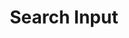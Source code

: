 ---
title: Search Input
category: Application
paid: false
isActive: true
ltr: {"vue":{"vueTail":[{"code":"<template>\n  <form class=\"max-w-md px-4 mx-auto mt-12\">\n    <div class=\"relative\">\n        <svg xmlns=\"http://www.w3.org/2000/svg\" class=\"absolute top-0 bottom-0 w-6 h-6 my-auto text-gray-400 left-3\"\n          fill=\"none\" viewBox=\"0 0 24 24\" stroke=\"currentColor\">\n          <path strokeLinecap=\"round\" strokeLinejoin=\"round\"\n            d=\"M21 21l-6-6m2-5a7 7 0 11-14 0 7 7 0 0114 0z\" />\n        </svg>\n      <input type=\"text\" placeholder=\"Search\"\n        class=\"w-full py-3 pl-12 pr-4 text-gray-500 border rounded-md outline-none bg-gray-50 focus:bg-white focus:border-indigo-600\" />\n    </div>\n  </form>\n</template>","label":"App.vue"}],"vueCss":[{"code":"<template>\n  <form\n    class=\"search-form-primary\">\n    <div class=\"search-form-container\">\n        <svg xmlns=\"http://www.w3.org/2000/svg\" class=\"search-icon\" fill=\"none\" viewBox=\"0 0 24 24\" stroke=\"currentColor\">\n            <path strokeLinecap=\"round\" strokeLinejoin=\"round\" strokeWidth={2} d=\"M21 21l-6-6m2-5a7 7 0 11-14 0 7 7 0 0114 0z\" />\n        </svg>\n        <input\n            type=\"text\"\n            placeholder=\"Search\"\n            class=\"search-input\"\n        />\n    </div>\n  </form>\n</template>","label":"App.vue"},{"code":"  .search-form-primary {\n  max-width: 28rem;\n  padding: 0px 1rem 0px 1rem;\n  margin: 3rem auto 0px auto;\n  }\n  .search-form-primary .search-form-container {\n    position: relative;\n  }\n  .search-form-primary .search-form-container .search-icon {\n    position: absolute;\n    top: 0;\n    bottom: 0;\n    width: 1.5rem;\n    height: 1.5rem;\n    margin-top: auto;\n    margin-bottom: auto;\n    left: 0.75rem;\n    color: #9ca3af;\n  }\n  .search-form-primary .search-form-container .search-input {\n    width: 100%;\n    padding: 0.75rem 1rem 0.75rem 3rem;\n    color: #6b7280;\n    border: solid 1px #e5e7eb;\n    border-radius: 0.375rem;\n    outline: none;\n    background-color: #f9fafb;\n  }\n  .search-form-primary .search-form-container .search-input:focus {\n    background-color: #FFF;\n    border: #4f46e5 1px solid;\n  }","label":"style.css"}]},"react":{"jsxCss":[{"code":"export default () => {\n    return (\n        <form\n            onSubmit={(e) => e.preventDefault()} \n            className=\"search-form-primary\">\n            <div className=\"search-form-container\">\n                <svg xmlns=\"http://www.w3.org/2000/svg\" className=\"search-icon\" fill=\"none\" viewBox=\"0 0 24 24\" stroke=\"currentColor\">\n                    <path strokeLinecap=\"round\" strokeLinejoin=\"round\" strokeWidth={2} d=\"M21 21l-6-6m2-5a7 7 0 11-14 0 7 7 0 0114 0z\" />\n                </svg>\n                <input\n                    type=\"text\"\n                    placeholder=\"Search\"\n                    className=\"search-input\"\n                />\n            </div>\n        </form>\n    )\n}\n","label":"App.jsx"},{"code":".search-form-primary {\n  max-width: 28rem;\n  padding: 0px 1rem 0px 1rem;\n  margin: 3rem auto 0px auto;\n}\n.search-form-primary .search-form-container {\n  position: relative;\n}\n.search-form-primary .search-form-container .search-icon {\n  position: absolute;\n  top: 0;\n  bottom: 0;\n  width: 1.5rem;\n  height: 1.5rem;\n  margin-top: auto;\n  margin-bottom: auto;\n  left: 0.75rem;\n  color: #9ca3af;\n}\n.search-form-primary .search-form-container .search-input {\n  width: 100%;\n  padding: 0.75rem 1rem 0.75rem 3rem;\n  color: #6b7280;\n  border: solid 1px #e5e7eb;\n  border-radius: 0.375rem;\n  outline: none;\n  background-color: #f9fafb;\n}\n.search-form-primary .search-form-container .search-input:focus {\n  background-color: #FFF;\n  border: #4f46e5 1px solid;\n}\n","label":"style.css"}],"jsxTail":[{"code":"export default () => {\n    return (\n        <form\n            onSubmit={(e) => e.preventDefault()} \n            className=\"max-w-md px-4 mx-auto mt-12\">\n            <div className=\"relative\">\n                <svg xmlns=\"http://www.w3.org/2000/svg\" className=\"absolute top-0 bottom-0 w-6 h-6 my-auto text-gray-400 left-3\" fill=\"none\" viewBox=\"0 0 24 24\" stroke=\"currentColor\">\n                    <path strokeLinecap=\"round\" strokeLinejoin=\"round\" strokeWidth={2} d=\"M21 21l-6-6m2-5a7 7 0 11-14 0 7 7 0 0114 0z\" />\n                </svg>\n                <input\n                    type=\"text\"\n                    placeholder=\"Search\"\n                    className=\"w-full py-3 pl-12 pr-4 text-gray-500 border rounded-md outline-none bg-gray-50 focus:bg-white focus:border-indigo-600\"\n                />\n            </div>\n        </form>\n    )\n}","label":"App.jsx"}]},"preview":"function App() {\n  return /*#__PURE__*/React.createElement(\"form\", {\n    onSubmit: e => e.preventDefault(),\n    className: \"max-w-md px-4 mx-auto mt-12\"\n  }, /*#__PURE__*/React.createElement(\"div\", {\n    className: \"relative\"\n  }, /*#__PURE__*/React.createElement(\"svg\", {\n    xmlns: \"http://www.w3.org/2000/svg\",\n    className: \"absolute top-0 bottom-0 w-6 h-6 my-auto text-gray-400 left-3\",\n    fill: \"none\",\n    viewBox: \"0 0 24 24\",\n    stroke: \"currentColor\"\n  }, /*#__PURE__*/React.createElement(\"path\", {\n    strokeLinecap: \"round\",\n    strokeLinejoin: \"round\",\n    strokeWidth: 2,\n    d: \"M21 21l-6-6m2-5a7 7 0 11-14 0 7 7 0 0114 0z\"\n  })), /*#__PURE__*/React.createElement(\"input\", {\n    type: \"text\",\n    placeholder: \"Search\",\n    className: \"w-full py-3 pl-12 pr-4 text-gray-500 border rounded-md outline-none bg-gray-50 focus:bg-white focus:border-indigo-600\"\n  })));\n}"}
rtl: {"vue":{"vueCss":[],"vueTail":[]},"preview":"function App() {\n  return /*#__PURE__*/React.createElement(\"form\", {\n    onSubmit: e => e.preventDefault(),\n    className: \"max-w-md px-4 mx-auto mt-12\"\n  }, /*#__PURE__*/React.createElement(\"div\", {\n    className: \"relative\"\n  }, /*#__PURE__*/React.createElement(\"input\", {\n    type: \"text\",\n    placeholder: \"\\u0627\\u0628\\u062D\\u062B\",\n    className: \"w-full py-3 pl-4 pr-12 text-gray-500 border rounded-md outline-none bg-gray-50 focus:bg-white focus:border-indigo-600\"\n  }), /*#__PURE__*/React.createElement(\"svg\", {\n    xmlns: \"http://www.w3.org/2000/svg\",\n    className: \"absolute top-0 bottom-0 w-6 h-6 my-auto text-gray-400 right-3\",\n    fill: \"none\",\n    viewBox: \"0 0 24 24\",\n    stroke: \"currentColor\"\n  }, /*#__PURE__*/React.createElement(\"path\", {\n    strokeLinecap: \"round\",\n    strokeLinejoin: \"round\",\n    strokeWidth: 2,\n    d: \"M21 21l-6-6m2-5a7 7 0 11-14 0 7 7 0 0114 0z\"\n  }))));\n}","react":{"jsxCss":[{"code":"export default () => {\n    return (\n        <form\n            onSubmit={(e) => e.preventDefault()} \n            className=\"search-form-primary\">\n            <div className=\"search-form-container\">\n                <svg xmlns=\"http://www.w3.org/2000/svg\" className=\"search-icon\" fill=\"none\" viewBox=\"0 0 24 24\" stroke=\"currentColor\">\n                    <path strokeLinecap=\"round\" strokeLinejoin=\"round\" strokeWidth={2} d=\"M21 21l-6-6m2-5a7 7 0 11-14 0 7 7 0 0114 0z\" />\n                </svg>\n                <input\n                    type=\"text\"\n                    placeholder=\"ابحث\"\n                    className=\"search-input\"\n                />\n            </div>\n        </form>\n    )\n}","label":"App.jsx"},{"code":".search-form-primary {\n  max-width: 28rem;\n  padding: 0px 1rem 0px 1rem;\n  margin: 3rem auto 0px auto;\n}\n.search-form-primary .search-form-container {\n  position: relative;\n}\n.search-form-primary .search-form-container .search-icon {\n  position: absolute;\n  top: 0;\n  bottom: 0;\n  width: 1.5rem;\n  height: 1.5rem;\n  margin-top: auto;\n  margin-bottom: auto;\n  right: 0.75rem;\n  color: #9ca3af;\n}\n.search-form-primary .search-form-container .search-input {\n  width: 100%;\n  padding: 0.75rem 3rem 0.75rem 1rem;\n  color: #6b7280;\n  border: solid 1px #e5e7eb;\n  border-radius: 0.375rem;\n  outline: none;\n  background-color: #f9fafb;\n}\n.search-form-primary .search-form-container .search-input:focus {\n  background-color: #FFF;\n  border: #4f46e5 1px solid;\n}","label":"style.css"}],"jsxTail":[{"code":"export default () => {\n    return (\n        <form\n            onSubmit={(e) => e.preventDefault()} \n            className=\"max-w-md px-4 mx-auto mt-12\">\n            <div className=\"relative\">\n                <svg xmlns=\"http://www.w3.org/2000/svg\" className=\"absolute top-0 bottom-0 w-6 h-6 my-auto text-gray-400 left-3\" fill=\"none\" viewBox=\"0 0 24 24\" stroke=\"currentColor\">\n                    <path strokeLinecap=\"round\" strokeLinejoin=\"round\" strokeWidth={2} d=\"M21 21l-6-6m2-5a7 7 0 11-14 0 7 7 0 0114 0z\" />\n                </svg>\n                <input\n                    type=\"text\"\n                    placeholder=\"ابحث\"\n                    className=\"w-full py-3 pl-12 pr-4 text-gray-500 border rounded-md outline-none bg-gray-50 focus:bg-white focus:border-indigo-600\"\n                />\n            </div>\n        </form>\n    )\n}","label":"App.jsx"}]}}
slug: /inputs
id: 6dfbd89e-e6ab-4223-9017-bf0855c269f3
created_at: 2
---